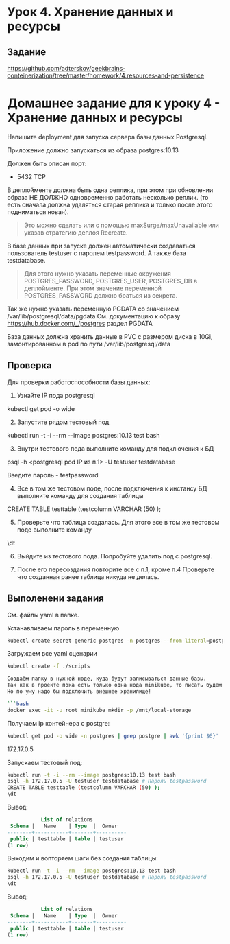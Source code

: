 # Урок 4. Хранение данных и ресурсы

## Задание

https://github.com/adterskov/geekbrains-conteinerization/tree/master/homework/4.resources-and-persistence

# Домашнее задание для к уроку 4 - Хранение данных и ресурсы

Напишите deployment для запуска сервера базы данных Postgresql.

Приложение должно запускаться из образа postgres:10.13

Должен быть описан порт:

- 5432 TCP

В деплойменте должна быть одна реплика, при этом при обновлении образа
НЕ ДОЛЖНО одновременно работать несколько реплик.
(то есть сначала должна удаляться старая реплика и только после этого подниматься новая).

> Это можно сделать или с помощью maxSurge/maxUnavailable или указав стратегию деплоя Recreate.

В базе данных при запуске должен автоматически создаваться пользователь testuser
с паролем testpassword. А также база testdatabase.

> Для этого нужно указать переменные окружения POSTGRES_PASSWORD, POSTGRES_USER, POSTGRES_DB в деплойменте.
> При этом значение переменной POSTGRES_PASSWORD должно браться из секрета.

Так же нужно указать переменную PGDATA со значением /var/lib/postgresql/data/pgdata
См. документацию к образу https://hub.docker.com/_/postgres раздел PGDATA

База данных должна хранить данные в PVC c размером диска в 10Gi, замонтированном в pod по пути /var/lib/postgresql/data


## Проверка

Для проверки работоспособности базы данных:

1. Узнайте IP пода postgresql

kubectl get pod -o wide

2. Запустите рядом тестовый под

kubectl run -t -i --rm --image postgres:10.13 test bash

3. Внутри тестового пода выполните команду для подключения к БД

psql -h <postgresql pod IP из п.1> -U testuser testdatabase

Введите пароль - testpassword

4. Все в том же тестовом поде, после подключения к инстансу БД выполните команду для создания таблицы

CREATE TABLE testtable (testcolumn VARCHAR (50) );

5. Проверьте что таблица создалась. Для этого все в том же тестовом поде выполните команду

\dt

6. Выйдите из тестового пода. Попробуйте удалить под с postgresql.

7. После его пересоздания повторите все с п.1, кроме п.4
Проверьте что созданная ранее таблица никуда не делась.


## Выполенени задания

См. файлы yaml в папке.

Устанавливаем пароль в переменную

```bash
kubectl create secret generic postgres -n postgres --from-literal=postgre-pass=testpassword
```

Загружаем все yaml сценарии

```bash
kubectl create -f ./scripts

Создаём папку в нужной ноде, куда будут записываться данные базы.
Так как в проекте пока есть только одна нода minikube, то писать будем прямо туда, в контейнер.
Но по уму надо бы подключить внешнее хранилище!

```bash
docker exec -it -u root minikube mkdir -p /mnt/local-storage
```

Получаем ip контейнера с postgre:

```bash
kubectl get pod -o wide -n postgres | grep postgre | awk '{print $6}'
```

172.17.0.5

Запускаем тестовый под:

```bash
kubectl run -t -i --rm --image postgres:10.13 test bash
psql -h 172.17.0.5 -U testuser testdatabase # Пароль testpassword
CREATE TABLE testtable (testcolumn VARCHAR (50) );
\dt
```

Вывод:

```sql
           List of relations
 Schema |   Name    | Type  |  Owner
--------+-----------+-------+----------
 public | testtable | table | testuser
(1 row)
```

Выходим и вопторяем шаги без создания таблицы:

```bash
kubectl run -t -i --rm --image postgres:10.13 test bash
psql -h 172.17.0.5 -U testuser testdatabase # Пароль testpassword
\dt
```

Вывод:

```sql
           List of relations
 Schema |   Name    | Type  |  Owner
--------+-----------+-------+----------
 public | testtable | table | testuser
(1 row)
```



